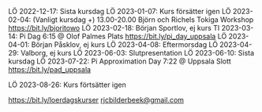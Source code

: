 LÖ 2022-12-17: Sista kursdag
LÖ 2023-01-07: Kurs försätter igen
LÖ 2023-02-04: (Vanligt kursdag +) 13.00-20.00 
  Björn och Richels Tokiga Workshop
  https://bit.ly/bjoritowo
LÖ 2023-02-18: Början Sportlov, ej kurs 
TI 2023-03-14: Pi Dag 6:15 @ Olof Palmes Plats
https://bit.ly/pi_day_uppsala
LÖ 2023-04-01: Början Påsklov, ej kurs
LÖ 2023-04-08: Eftermorsdag
LÖ 2023-04-29: Valborg, ej kurs
LÖ 2023-06-03: Slutpresentation
LÖ 2023-06-10: Sista kursdag
LÖ 2023-07-22: Pi Approximation Day 7:22 @ Uppsala Slott
https://bit.ly/pad_uppsala

LÖ 2023-08-26: Kurs förtsätter igen

https://bit.ly/loerdagskurser
rjcbilderbeek@gmail.com
